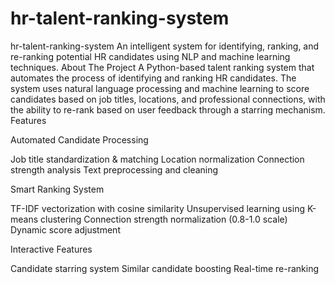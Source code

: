 # hr-talent-ranking-system
hr-talent-ranking-system
An intelligent system for identifying, ranking, and re-ranking potential HR candidates using NLP and machine learning techniques.
About The Project
A Python-based talent ranking system that automates the process of identifying and ranking HR candidates. The system uses natural language processing and machine learning to score candidates based on job titles, locations, and professional connections, with the ability to re-rank based on user feedback through a starring mechanism.
Features

Automated Candidate Processing

Job title standardization & matching
Location normalization
Connection strength analysis
Text preprocessing and cleaning


Smart Ranking System

TF-IDF vectorization with cosine similarity
Unsupervised learning using K-means clustering
Connection strength normalization (0.8-1.0 scale)
Dynamic score adjustment


Interactive Features

Candidate starring system
Similar candidate boosting
Real-time re-ranking
